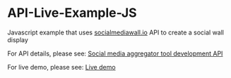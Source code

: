 # API-Live-Example-JS
Javascript example that uses [socialmediawall.io](socialmediawall.io) API to create a social wall display


For API details, please see: [Social media aggregator tool development API](https://www.socialmediawall.io/developer)


For live demo, please see: [Live demo](https://www.socialmediawall.io/api-live-example-js/)
